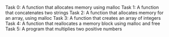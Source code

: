 Task 0: A function that allocates memory using malloc
Task 1: A function that concatenates two strings
Task 2: A function that allocates memory for an array, using malloc
Task 3: A function that creates an array of integers
Task 4: A function that reallocates a memory block using malloc and free
Task 5: A program that multiplies two positive numbers
